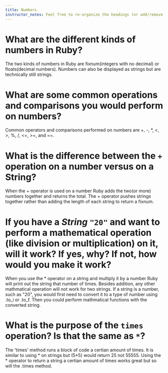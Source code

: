 ```yaml
---
title: Numbers
instructor_notes: Feel free to re-organize the headings (or add/remove headings) below. We included the headings for your benefit, but it's 100% fine if you want to write your responses in some different structure.
---
```


# What are the different kinds of numbers in Ruby?

The two kinds of numbers in Ruby are fixnum(integers with no decimal) or floats(decimal numbers). Numbers can also be displayed as strings but are technically still strings.

# What are some common operations and comparisons you would perform on numbers?

Common operators and comparisons performed on numbers are +, -, *, <, >, %, /, <=, >=, and ==.

# What is the difference between the `+` operation on a number versus on a String?

When the + operator is used on a number Ruby adds the two(or more) numbers together and returns the total. The + operator pushes strings together rather than adding the length of each string to return a fixnum.

# If you have a _String_ `"20"` and want to perform a mathematical operation (like division or multiplication) on it, will it work? If yes, why? If not, how would you make it work?

When you use the * operator on a string and multiply it by a number Ruby will print out the string that number of times. Besides addition, any other mathmatical operation will not work for two strings. If a string is a number, such as "20", you would first need to convert it to a type of number using .to_i or .to_f. Then you could perform mathmatical functions with the converted string.

# What is the purpose of the `times` operation? Is that the same as `*`?

The 'times' method runs a block of code a certian amount of times. It is similar to using * on strings but (5*5) would return 25 not 55555. Using the * operator to return a string a certian amount of times works great but so will the .times method.
